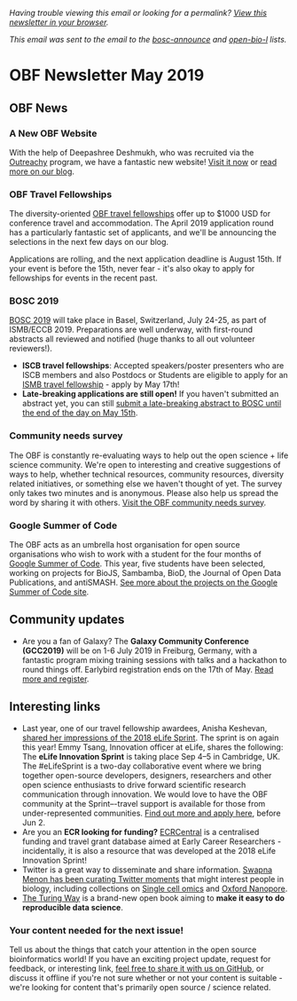 _Having trouble viewing this email or looking for a permalink? [View this newsletter in your browser](https://github.com/OBF/newsletter/blob/master/newsletters/2019-05.md)._

_This email was sent to the email to the [bosc-announce](http://mailman.open-bio.org/mailman/listinfo/bosc-announce/) and [open-bio-l](http://mailman.open-bio.org/mailman/listinfo/open-bio-l/) lists._

# OBF Newsletter May 2019

## OBF News

### A New OBF Website

With the help of Deepashree Deshmukh, who was recruited via the [Outreachy](https://www.outreachy.org/) program, we have a fantastic new website! [Visit it now](https://www.open-bio.org/) or [read more on our blog](https://www.open-bio.org/2019/04/08/goodbye-mediawiki-hello-new-website/).


### OBF Travel Fellowships

The diversity-oriented [OBF travel fellowships](https://github.com/OBF/obf-docs/blob/master/Travel_fellowships.md) offer up to $1000 USD for conference travel and accommodation. The April 2019 application round has a particularly fantastic set of applicants, and we'll be announcing the selections in the next few days on our blog. 

Applications are rolling, and the next application deadline is August 15th. If your event is before the 15th, never fear - it's also okay to apply for fellowships for events in the recent past. 

### BOSC 2019 

[BOSC 2019](https://www.open-bio.org/events/bosc/) will take place in Basel, Switzerland, July 24-25, as part of ISMB/ECCB 2019. Preparations are well underway, with first-round abstracts all reviewed and notified (huge thanks to all out volunteer reviewers!). 
- **ISCB travel fellowships**: Accepted speakers/poster presenters who are ISCB members and also Postdocs or Students are eligible to apply for an [ISMB travel fellowship](https://www.iscb.org/ismbeccb2019-general/travel-fellowship) - apply by May 17th!
- **Late-breaking applications are still open!** If you haven't submitted an abstract yet, you can still [submit a late-breaking abstract to BOSC until the end of the day on May 15th](https://www.open-bio.org/events/bosc/).

### Community needs survey 

The OBF is constantly re-evaluating ways to help out the open science + life science community. We're open to interesting and creative suggestions of ways to help, whether technical resources, community resources, diversity related initiatives, or something else we haven't thought of yet. The survey only takes two minutes and is anonymous. Please also help us spread the word by sharing it with others. [Visit the OBF community needs survey](https://forms.gle/EVA6cE99cPX7yHPG6).

### Google Summer of Code

The OBF acts as an umbrella host organisation for open source organisations who wish to work with a student for the four months of [Google Summer of Code](https://obf.github.io/GSoC/). This year, five students have been selected, working on projects for BioJS, Sambamba, BioD, the Journal of Open Data Publications, and antiSMASH. [See more about the projects on the Google Summer of Code site](https://summerofcode.withgoogle.com/organizations/?sp-search=open%20bio#5857327278718976). 


## Community updates
- Are you a fan of Galaxy? The **Galaxy Community Conference (GCC2019)** will be on 1-6 July 2019 in Freiburg, Germany, with a fantastic program mixing training sessions with talks and a hackathon to round things off. Earlybird registration ends on the 17th of May. [Read more and register](https://galaxyproject.org/events/gcc2019/).


## Interesting links
- Last year, one of our travel fellowship awardees, Anisha Keshevan,  [shared her impressions of the 2018 eLife Sprint](https://www.open-bio.org/2018/05/22/saving-science-from-itself-2018-elife-innovation-sprint/). The sprint is on again this year! Emmy Tsang, Innovation officer at eLife, shares the following: The **eLife Innovation Sprint** is taking place Sep 4–5 in Cambridge, UK. The #eLifeSprint is a two-day collaborative event where we bring together open-source developers, designers, researchers and other open science enthusiasts to drive forward scientific research communication through innovation. We would love to have the OBF community at the Sprint–-travel support is available for those from under-represented communities. [Find out more and apply here](http://sprint.elifesciences.org?utm_source=obf&utm_medium=newsletter&utm_campaign=Sprint-register), before Jun 2. 
- Are you an **ECR looking for funding?** [ECRCentral](https://ecrcentral.org/) is a centralised funding and travel grant database aimed at Early Career Researchers - incidentally, it is also a resource that was developed at the 2018 eLife Innovation Sprint! 
- Twitter is a great way to disseminate and share information. [Swapna Menon has been curating Twitter moments](https://twitter.com/SwapnaBioinfo/moments) that might interest people in biology, including collections on [Single cell omics](https://twitter.com/i/moments/1056042802029756416) and [Oxford Nanopore](https://twitter.com/i/moments/1059363496582799360).
- [The Turing Way](https://the-turing-way.netlify.com/introduction/introduction) is a brand-new open book aiming to **make it easy to do reproducible data science**.
 


### Your content needed for the next issue!

Tell us about the things that catch your attention in the open source bioinformatics world! If you have an exciting project update, request for feedback, or interesting link, [feel free to share it with us on GitHub](https://github.com/OBF/newsletter/issues/10), or discuss it offline if you're not sure whether or not your content is suitable - we're looking for content that's primarily open source / science related.



